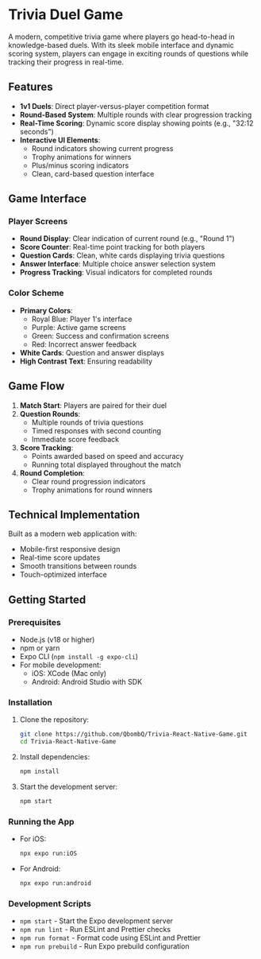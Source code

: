 # Trivia Duel Game

A modern, competitive trivia game where players go head-to-head in knowledge-based duels. With its sleek mobile interface and dynamic scoring system, players can engage in exciting rounds of questions while tracking their progress in real-time.

## Features

- **1v1 Duels**: Direct player-versus-player competition format
- **Round-Based System**: Multiple rounds with clear progression tracking
- **Real-Time Scoring**: Dynamic score display showing points (e.g., "32:12 seconds")
- **Interactive UI Elements**:
  - Round indicators showing current progress
  - Trophy animations for winners
  - Plus/minus scoring indicators
  - Clean, card-based question interface

## Game Interface

### Player Screens
- **Round Display**: Clear indication of current round (e.g., "Round 1")
- **Score Counter**: Real-time point tracking for both players
- **Question Cards**: Clean, white cards displaying trivia questions
- **Answer Interface**: Multiple choice answer selection system
- **Progress Tracking**: Visual indicators for completed rounds

### Color Scheme
- **Primary Colors**:
  - Royal Blue: Player 1's interface
  - Purple: Active game screens
  - Green: Success and confirmation screens
  - Red: Incorrect answer feedback
- **White Cards**: Question and answer displays
- **High Contrast Text**: Ensuring readability

## Game Flow

1. **Match Start**: Players are paired for their duel
2. **Question Rounds**: 
   - Multiple rounds of trivia questions
   - Timed responses with second counting
   - Immediate score feedback
3. **Score Tracking**:
   - Points awarded based on speed and accuracy
   - Running total displayed throughout the match
4. **Round Completion**: 
   - Clear round progression indicators
   - Trophy animations for round winners

## Technical Implementation

Built as a modern web application with:
- Mobile-first responsive design
- Real-time score updates
- Smooth transitions between rounds
- Touch-optimized interface

## Getting Started

### Prerequisites

- Node.js (v18 or higher)
- npm or yarn
- Expo CLI (`npm install -g expo-cli`)
- For mobile development:
  - iOS: XCode (Mac only)
  - Android: Android Studio with SDK

### Installation

1. Clone the repository:
   ```bash
   git clone https://github.com/QbombQ/Trivia-React-Native-Game.git
   cd Trivia-React-Native-Game
   ```

2. Install dependencies:
   ```bash
   npm install
   ```

3. Start the development server:
   ```bash
   npm start
   ```

### Running the App

- For iOS:
  ```bash
  npx expo run:iOS
  ```

- For Android:
  ```bash
  npx expo run:android
  ```


### Development Scripts

- `npm start` - Start the Expo development server
- `npm run lint` - Run ESLint and Prettier checks
- `npm run format` - Format code using ESLint and Prettier
- `npm run prebuild` - Run Expo prebuild configuration
